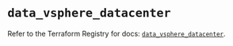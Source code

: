 # `data_vsphere_datacenter`

Refer to the Terraform Registry for docs: [`data_vsphere_datacenter`](https://registry.terraform.io/providers/hashicorp/vsphere/2.9.0/docs/data-sources/datacenter).
